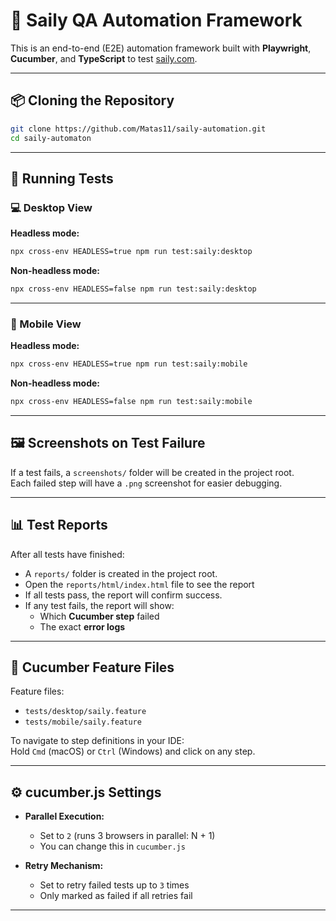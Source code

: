 # 🚀 Saily QA Automation Framework

This is an end-to-end (E2E) automation framework built with **Playwright**, **Cucumber**, and **TypeScript** to test [saily.com](https://saily.com).

---

## 📦 Cloning the Repository

```bash
git clone https://github.com/Matas11/saily-automation.git
cd saily-automaton
```

---

## 🧪 Running Tests

### 💻 Desktop View

**Headless mode:**
```bash
npx cross-env HEADLESS=true npm run test:saily:desktop
```

**Non-headless mode:**
```bash
npx cross-env HEADLESS=false npm run test:saily:desktop
```

---

### 📱 Mobile View

**Headless mode:**
```bash
npx cross-env HEADLESS=true npm run test:saily:mobile
```

**Non-headless mode:**
```bash
npx cross-env HEADLESS=false npm run test:saily:mobile
```

---

## 🖼️ Screenshots on Test Failure

If a test fails, a `screenshots/` folder will be created in the project root.  
Each failed step will have a `.png` screenshot for easier debugging.

---

## 📊 Test Reports

After all tests have finished:

- A `reports/` folder is created in the project root.
- Open the `reports/html/index.html` file to see the report
- If all tests pass, the report will confirm success.
- If any test fails, the report will show:
  - Which **Cucumber step** failed
  - The exact **error logs**

---

## 🥒 Cucumber Feature Files

Feature files:

- `tests/desktop/saily.feature`
- `tests/mobile/saily.feature`

To navigate to step definitions in your IDE:  
Hold `Cmd` (macOS) or `Ctrl` (Windows) and click on any step.

---

## ⚙️ cucumber.js Settings

- **Parallel Execution:**
  - Set to `2` (runs 3 browsers in parallel: N + 1)
  - You can change this in `cucumber.js`

- **Retry Mechanism:**
  - Set to retry failed tests up to `3` times
  - Only marked as failed if all retries fail

---
